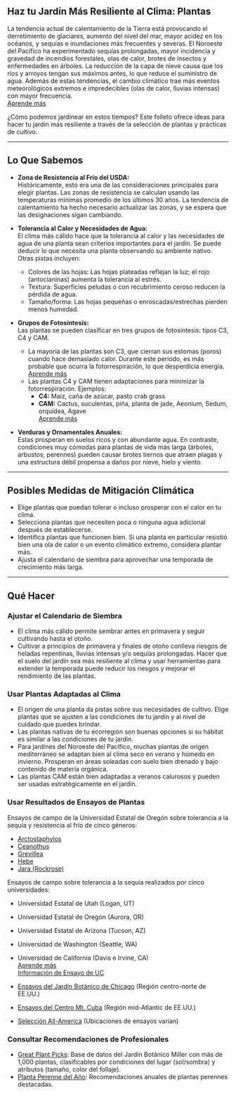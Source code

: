 ## Haz tu Jardín Más Resiliente al Clima: Plantas

La tendencia actual de calentamiento de la Tierra está provocando el derretimiento de glaciares, aumento del nivel del mar, mayor acidez en los océanos, y sequías e inundaciones más frecuentes y severas. El Noroeste del Pacífico ha experimentado sequías prolongadas, mayor incidencia y gravedad de incendios forestales, olas de calor, brotes de insectos y enfermedades en árboles. La reducción de la capa de nieve causa que los ríos y arroyos tengan sus máximos antes, lo que reduce el suministro de agua. Además de estas tendencias, el cambio climático trae más eventos meteorológicos extremos e impredecibles (olas de calor, lluvias intensas) con mayor frecuencia.  
[Aprende más](https://blogs.oregonstate.edu/occri/oregon-climate-assessments/)

¿Cómo podemos jardinear en estos tiempos? Este folleto ofrece ideas para hacer tu jardín más resiliente a través de la selección de plantas y prácticas de cultivo.

---

## Lo Que Sabemos

- **Zona de Resistencia al Frío del USDA:**  
  Históricamente, esto era una de las consideraciones principales para elegir plantas. Las zonas de resistencia se calculan usando las temperaturas mínimas promedio de los últimos 30 años. La tendencia de calentamiento ha hecho necesario actualizar las zonas, y se espera que las designaciones sigan cambiando.

- **Tolerancia al Calor y Necesidades de Agua:**  
  El clima más cálido hace que la tolerancia al calor y las necesidades de agua de una planta sean criterios importantes para el jardín. Se puede deducir lo que necesita una planta observando su ambiente nativo. Otras pistas incluyen:  
  - Colores de las hojas: Las hojas plateadas reflejan la luz; el rojo (antocianinas) aumenta la tolerancia al estrés.  
  - Textura: Superficies peludas o con recubrimiento ceroso reducen la pérdida de agua.  
  - Tamaño/forma: Las hojas pequeñas o enroscadas/estrechas pierden menos humedad.

- **Grupos de Fotosíntesis:**  
  Las plantas se pueden clasificar en tres grupos de fotosíntesis: tipos C3, C4 y CAM.  
  - La mayoría de las plantas son C3, que cierran sus estomas (poros) cuando hace demasiado calor. Durante este periodo, es más probable que ocurra la fotorrespiración, lo que desperdicia energía.  
    [Aprende más](https://ripe.illinois.edu/blog/difference-between-c3-and-c4-plants)  
  - Las plantas C4 y CAM tienen adaptaciones para minimizar la fotorrespiración. Ejemplos:  
    - **C4:** Maíz, caña de azúcar, pasto crab grass  
    - **CAM:** Cactus, suculentas, piña, planta de jade, Aeonium, Sedum, orquídea, Agave  
    [Aprende más](https://askabiologist.asu.edu/cam-plants)

- **Verduras y Ornamentales Anuales:**  
  Estas prosperan en suelos ricos y con abundante agua. En contraste, condiciones muy cómodas para plantas de vida más larga (árboles, arbustos, perennes) pueden causar brotes tiernos que atraen plagas y una estructura débil propensa a daños por nieve, hielo y viento.

---

## Posibles Medidas de Mitigación Climática

- Elige plantas que puedan tolerar o incluso prosperar con el calor en tu clima.
- Selecciona plantas que necesiten poca o ninguna agua adicional después de establecerse.
- Identifica plantas que funcionen bien. Si una planta en particular resistió bien una ola de calor o un evento climático extremo, considera plantar más.
- Ajusta el calendario de siembra para aprovechar una temporada de crecimiento más larga.

---

## Qué Hacer

### Ajustar el Calendario de Siembra

- El clima más cálido permite sembrar antes en primavera y seguir cultivando hasta el otoño.
- Cultivar a principios de primavera y finales de otoño conlleva riesgos de heladas repentinas, lluvias intensas y/o sequías prolongadas. Hacer que el suelo del jardín sea más resiliente al clima y usar herramientas para extender la temporada puede reducir los riesgos y mejorar el rendimiento de las plantas.

### Usar Plantas Adaptadas al Clima

- El origen de una planta da pistas sobre sus necesidades de cultivo. Elige plantas que se ajusten a las condiciones de tu jardín y al nivel de cuidado que puedes brindar.
- Las plantas nativas de tu ecorregión son buenas opciones si su hábitat es similar a las condiciones de tu jardín.
- Para jardines del Noroeste del Pacífico, muchas plantas de origen mediterráneo se adaptan bien al clima seco en verano y húmedo en invierno. Prosperan en áreas soleadas con suelo bien drenado y bajo contenido de materia orgánica.
- Las plantas CAM están bien adaptadas a veranos calurosos y pueden ser usadas estratégicamente en el jardín.

### Usar Resultados de Ensayos de Plantas


Ensayos de campo de la Universidad Estatal de Oregón sobre tolerancia a la sequía y resistencia al frío de cinco géneros:

- [Arctostaphylos](https://agsci.oregonstate.edu/arctostaphylos-manzanita-evaluation-western-oregon)
- [Ceanothus](https://agsci.oregonstate.edu/ceanothus-evaluation-landscapes-western-oregon)
- [Grevillea](https://agsci.oregonstate.edu/evaluating-grevillea-western-oregon)
- [Hebe](https://agsci.oregonstate.edu/hebe-landscape-evaluation)
- [Jara (Rockrose)](https://agsci.oregonstate.edu/rockrose-cistus-spp-and-halimium-spp-evaluation-western-oregon)


Ensayos de campo sobre tolerancia a la sequía realizados por cinco universidades:

- Universidad Estatal de Utah (Logan, UT)
- Universidad Estatal de Oregón (Aurora, OR)
- Universidad Estatal de Arizona (Tucson, AZ)
- Universidad de Washington (Seattle, WA)
- Universidad de California (Davis e Irvine, CA)  
  [Aprende más](https://botanicgardens.uw.edu/science-conservation/climate-ready-plants/)  
  [Información de Ensayo de UC](https://ucanr.edu/sites/UCLPIT/)


- [Ensayos del Jardín Botánico de Chicago](https://my.chicagobotanic.org/category/science_conservation/plant_evaluation/) (Región centro-norte de EE.UU.)
- [Ensayos del Centro Mt. Cuba](https://mtcubacenter.org/research/trial-garden/) (Región mid-Atlantic de EE.UU.)
- [Selección All-America](https://all-americaselections.org/about-aas-winners/) (Ubicaciones de ensayos varían)

### Consultar Recomendaciones de Profesionales

- [Great Plant Picks](https://greatplantpicks.org/): Base de datos del Jardín Botánico Miller con más de 1,000 plantas, clasificables por condiciones del lugar (sol/sombra) y atributos (tamaño, color del follaje).
- [Planta Perenne del Año](https://perennialplant.org/page/PPOY): Recomendaciones anuales de plantas perennes destacadas.
